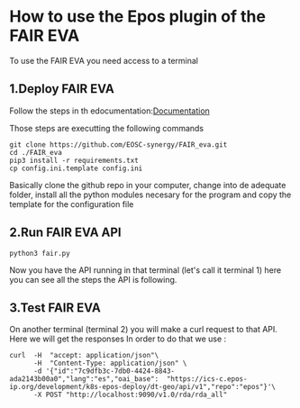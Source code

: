 # How to use the Epos plugin of the FAIR EVA 
To use the FAIR EVA you need access to a terminal 

## 1.Deploy FAIR EVA
Follow the steps in th edocumentation:[Documentation](https://github.com/EOSC-synergy/FAIR_eva/blob/main/docs/index.md) 

Those steps  are executting the following commands
```
git clone https://github.com/EOSC-synergy/FAIR_eva.git
cd ./FAIR_eva
pip3 install -r requirements.txt
cp config.ini.template config.ini
```

Basically clone the github repo in your computer, change into de adequate folder, install all the python modules necesary for the program  and copy the template for the configuration file 

## 2.Run FAIR EVA API
```
python3 fair.py
```
Now you have the API running in that terminal (let's call it terminal 1) here you can see all the steps the API is following.


## 3.Test FAIR EVA  
On another terminal (terminal 2) you will make a curl request to that API. Here we will get the responses
In order to do that we use :
```
curl  -H  "accept: application/json"\
      -H  "Content-Type: application/json" \
      -d '{"id":"7c9dfb3c-7db0-4424-8843-ada2143b00a0","lang":"es","oai_base":  "https://ics-c.epos-ip.org/development/k8s-epos-deploy/dt-geo/api/v1","repo":"epos"}'\
      -X POST "http://localhost:9090/v1.0/rda/rda_all"
```
